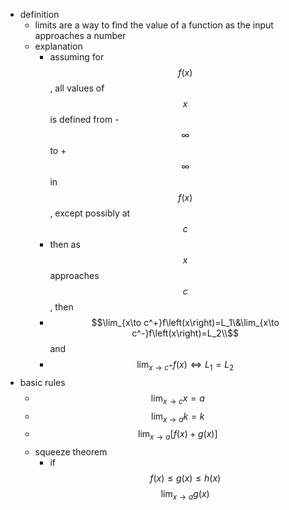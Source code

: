 - definition
	- limits are a way to find the value of a function as the input approaches a number
	- explanation
		- assuming for $$f\left(x\right)$$,  all values of $$x$$ is defined from -$$\infty$$ to +$$\infty$$ in $$f\left(x\right)$$, except possibly at $$c$$
		- then as $$x$$ approaches $$c$$, then
		- $$\lim_{x\to c^+}f\left(x\right)=L_1\&\lim_{x\to c^-}f\left(x\right)=L_2\\$$
		                                                                                and
		- $$\lim_{x\to c^+}f\left(x\right) \iff L_1 = L_2$$
- basic rules
	- $$\lim_{x\to c}x=a$$
	- $$\lim_{x\to a}k=k$$
	- $$\lim_{x\to a}[f \left(x\right)+g \left(x\right)]$$
	- squeeze theorem
		- if
		  $$f(x)\leq g(x)\leq h(x)$$
		  $$\lim_{x\to a}g(x)$$